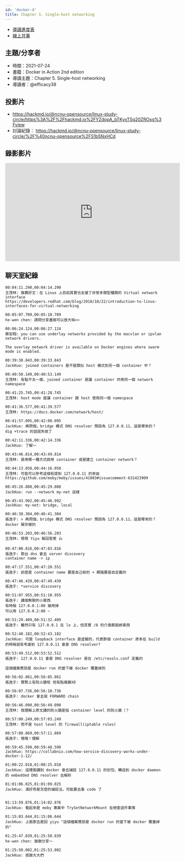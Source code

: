 ```yaml
---
id: 'docker-4'
title: Chapter 5. Single-host networking
---
```


- [導讀進度表](https://docs.google.com/spreadsheets/d/1xjz22UDz_vKW92dJpnGysNCtFiSCYz_wbkHD4B1EQ-0/edit#gid=1726791362)
- [線上共筆](https://hackmd.io/@ncnu-opensource/linux-study-circle/)

## 主題/分享者

- 時間：2021-07-24
- 書籍：Docker in Action 2nd edition
- 導讀主題：Chapter 5. Single-host networking
- 導讀者：@efficacy38

## 投影片

- https://hackmd.io/@ncnu-opensource/linux-study-circle/https%3A%2F%2Fhackmd.io%2FYZdopA_bTKyxTSg20ZROsg%3Fview
- 討論紀錄： https://hackmd.io/@ncnu-opensource/linux-study-circle/%2F%40ncnu-opensource%2FS1b5NxHCd

## 錄影影片

<iframe width="560" height="315" src="https://www.youtube.com/embed/qd7hp3oEKWg" title="YouTube video player" frameborder="0" allow="accelerometer; autoplay; clipboard-write; encrypted-media; gyroscope; picture-in-picture" allowfullscreen></iframe>

## 聊天室紀錄

```
00:04:11.290,00:04:14.290
王茂林: 推薦好文：在 Linux 上目前其實也支援了非常多類型種類的 Virtual network interface
https://developers.redhat.com/blog/2018/10/22/introduction-to-linux-interfaces-for-virtual-networking

00:05:07.709,00:05:10.709
he-wen chen: 請問分享畫面可以放大嘛><

00:06:24.124,00:06:27.124
蔡安翔: you can use underlay networks provided by the macvlan or ipvlan network drivers.

The overlay network driver is available on Docker engines where swarm mode is enabled.

00:39:30.843,00:39:33.843
JackKuo: joined containers 是不是類似 host 模式到另一個 container 中？

00:40:50.149,00:40:53.149
王茂林: 有點不太一樣，joined container 是讓 container 共用同一個 network namespace

00:41:25.745,00:41:28.745
王茂林: host mode 是讓 container 跟 host 使用同一個 namespace

00:41:36.577,00:41:39.577
王茂林: https://docs.docker.com/network/host/

00:41:57.095,00:42:00.095
JackKuo: 再問個，bridge 模式 DNS resolver 預設為 127.0.0.11，這是哪來的？dig +trace 的話就失效了

00:42:11.336,00:42:14.336
JackKuo: 了解～

00:43:46.814,00:43:49.814
王茂林: 是用哪一種方式啟用 container 或是建立 container network？

00:44:13.058,00:44:16.058
王茂林: 可能可以參考這個有提到 127.0.0.11 的來由
https://github.com/moby/moby/issues/41003#issuecomment-631423909

00:45:26.888,00:45:29.888
JackKuo: run --network my-net 這樣

00:45:43.992,00:45:46.992
JackKuo: my-net: bridge, local

00:46:38.304,00:46:41.304
張逸于: > 再問個，bridge 模式 DNS resolver 預設為 127.0.0.11，這是哪來的？
docker 幫你做的

00:46:53.203,00:46:56.203
王茂林: 嗯嗯 Yiyu 幫回答惹 👍

00:47:00.816,00:47:03.816
張逸于: 那台 dns 會去 server discovery
container name -> ip

00:47:17.551,00:47:20.551
張逸于: 前提是 container name 要是自己給的 + 網路要是自定義的

00:47:46.439,00:47:49.439
張逸于: *service discovery

00:51:07.955,00:51:10.955
張逸于: 講個無聊的小東西
有時候 127.0.0.1:80 被用掉
可以用 127.0.0.2:80 ~

00:51:29.409,00:51:32.409
張逸于: 雖然只有 127.0.0.1 在 lo 上，但其實 /8 的介面都能綁東西

00:52:40.182,00:52:43.182
JackKuo: 可是 loopback interface 是虛擬的，代表那個 container 原本在 build 的時候就有考慮到 127.0.0.11 會是 DNS resolver?

00:53:49.512,00:53:52.512
張逸于: 127.0.0.11 會是 DNS resolver 是在 /etc/resolv.conf 定義的

這個檔案應該是 docker run 的當下被 docker 覆蓋掉的

00:56:02.861,00:56:05.861
張逸于: 實際上有防火牆啦 但有點複雜XD

00:56:07.736,00:56:10.736
張逸于: docker 會去寫 FORWARD chain

00:56:46.090,00:56:49.090
王茂林: 我理解上原文講的防火牆是指 container level 的防火牆（？

00:57:00.249,00:57:03.249
王茂林: 而不是 host level 的 firewall(iptable rules)

00:57:08.869,00:57:11.869
張逸于: 哦哦！理解

00:59:45.590,00:59:48.590
JackKuo: https://collabnix.com/how-service-discovery-works-under-docker-1-12/

01:00:22.018,01:00:25.018
JackKuo: 這裡面講到 docker 會去捕捉 127.0.0.11 的封包，轉送到 docker daemon 的 embedded DNS resolver 去解析

01:01:06.025,01:01:09.025
JackKuo: 滿好奇是怎麼的捕捉法，可能要去看 code 了


01:13:59.876,01:14:02.876
JackKuo: 看起來是 moby 專案中 TrySetNetworkMount 在檢查這件事情

01:15:03.644,01:15:06.644
JackKuo: 上面那去是回 yiyu "這個檔案應該是 docker run 的當下被 docker 覆蓋掉的"

01:25:47.839,01:25:50.839
he-wen chen: 謝謝分享～

01:25:50.802,01:25:53.802
JackKuo: 感謝大大們
```
